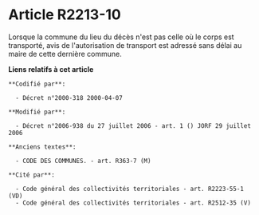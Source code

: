 # Article R2213-10

Lorsque la commune du lieu du décès n'est pas celle où le corps est transporté, avis de l'autorisation de transport est
adressé sans délai au maire de cette dernière commune.

**Liens relatifs à cet article**

	**Codifié par**:

	  - Décret n°2000-318 2000-04-07

	**Modifié par**:

	  - Décret n°2006-938 du 27 juillet 2006 - art. 1 () JORF 29 juillet 2006

	**Anciens textes**:

	  - CODE DES COMMUNES. - art. R363-7 (M)

	**Cité par**:

	  - Code général des collectivités territoriales - art. R2223-55-1 (VD)
	  - Code général des collectivités territoriales - art. R2512-35 (V)
